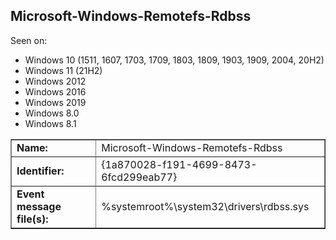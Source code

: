 ## Microsoft-Windows-Remotefs-Rdbss

Seen on:
* Windows 10 (1511, 1607, 1703, 1709, 1803, 1809, 1903, 1909, 2004, 20H2)
* Windows 11 (21H2)
* Windows 2012
* Windows 2016
* Windows 2019
* Windows 8.0
* Windows 8.1

<table border="1" class="docutils">
  <tbody>
    <tr>
      <td><b>Name:</b></td>
      <td>Microsoft-Windows-Remotefs-Rdbss</td>
    </tr>
    <tr>
      <td><b>Identifier:</b></td>
      <td>{1a870028-f191-4699-8473-6fcd299eab77}</td>
    </tr>
    <tr>
      <td><b>Event message file(s):</b></td>
      <td>%systemroot%\system32\drivers\rdbss.sys</td>
    </tr>
  </tbody>
</table>

&nbsp;

